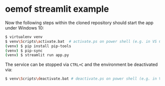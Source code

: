 oemof streamlit example
=======================

Now the following steps within the cloned repository should start the app under
Windows 10:

```bash
$ virtualenv venv
$ venv\Scripts\activate.bat  # activate.ps on power shell (e.g. in VS Code)
(venv) $ pip install pip-tools
(venv) $ pip-sync
(venv) $ streamlit run app.py
```

The service can be stopped via `CTRL+C` and the environment be deactivated via:

```bash
$ venv\Scripts\deactivate.bat # deactivate.ps on power shell (e.g. in VS Code)
```